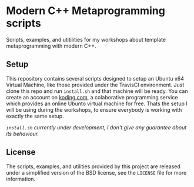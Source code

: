 Modern C++ Metaprogramming scripts
==================================

Scripts, examples, and utitilities for my workshops about template metaprogramming with modern C++.

## Setup

This repository contains several scripts designed to setup an Ubuntu x64 Virtual Machine, like those provided under the TravisCI environment. Just clone this repo and run `install.sh` and that machine will be ready. You can create an account on [koding.com](https://koding.com/), a colaborative programming service which provides an online Ubunto virtual machine for free. Thats the setup I will be using during the workshops, to ensure everybody is working with exactly the same setup.

*`install.sh` currently under development, I don't give any guarantee about its behaviour.*

## License

The scripts, examples, and utilities provided by this project are released under a simplified version of the BSD license, see the `LICENSE` file for more information.
